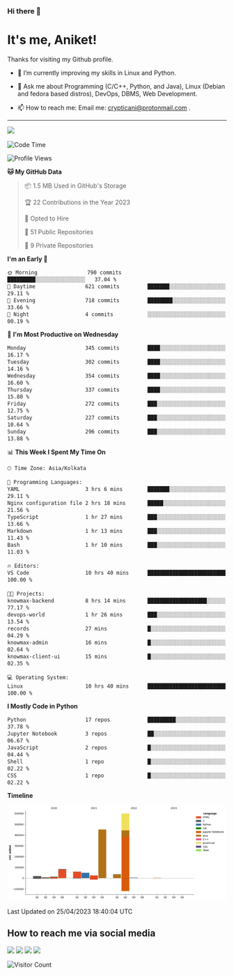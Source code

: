 ### Hi there 👋

   # It's me, Aniket!
   Thanks for visiting my Github profile.

<!--
**crypticani/crypticani** is a ✨ _special_ ✨ repository because its `README.md` (this file) appears on your GitHub profile. -->

- 🌱 I’m currently improving my skills in Linux and Python.

- 💬 Ask me about Programming (C/C++, Python, and Java), Linux (Debian and fedora based distros), DevOps, DBMS, Web Development.

- 📫 How to reach me: Email me: crypticani@protonmail.com .

---

<a href="#"><img src="https://github-readme-stats.vercel.app/api?username=crypticani&show_icons=true&hide_border=false&layout=default&theme=dracula&count_private=true"></a>

<!--START_SECTION:waka-->
![Code Time](http://img.shields.io/badge/Code%20Time-495%20hrs%2048%20mins-blue)

![Profile Views](http://img.shields.io/badge/Profile%20Views-1-blue)

**🐱 My GitHub Data** 

> 📦 1.5 MB Used in GitHub's Storage 
 > 
> 🏆 22 Contributions in the Year 2023
 > 
> 💼 Opted to Hire
 > 
> 📜 51 Public Repositories 
 > 
> 🔑 9 Private Repositories 
 > 
**I'm an Early 🐤** 

```text
🌞 Morning                790 commits         █████████░░░░░░░░░░░░░░░░   37.04 % 
🌆 Daytime                621 commits         ███████░░░░░░░░░░░░░░░░░░   29.11 % 
🌃 Evening                718 commits         ████████░░░░░░░░░░░░░░░░░   33.66 % 
🌙 Night                  4 commits           ░░░░░░░░░░░░░░░░░░░░░░░░░   00.19 % 
```
📅 **I'm Most Productive on Wednesday** 

```text
Monday                   345 commits         ████░░░░░░░░░░░░░░░░░░░░░   16.17 % 
Tuesday                  302 commits         ████░░░░░░░░░░░░░░░░░░░░░   14.16 % 
Wednesday                354 commits         ████░░░░░░░░░░░░░░░░░░░░░   16.60 % 
Thursday                 337 commits         ████░░░░░░░░░░░░░░░░░░░░░   15.80 % 
Friday                   272 commits         ███░░░░░░░░░░░░░░░░░░░░░░   12.75 % 
Saturday                 227 commits         ███░░░░░░░░░░░░░░░░░░░░░░   10.64 % 
Sunday                   296 commits         ███░░░░░░░░░░░░░░░░░░░░░░   13.88 % 
```


📊 **This Week I Spent My Time On** 

```text
🕑︎ Time Zone: Asia/Kolkata

💬 Programming Languages: 
YAML                     3 hrs 6 mins        ███████░░░░░░░░░░░░░░░░░░   29.11 % 
Nginx configuration file 2 hrs 18 mins       █████░░░░░░░░░░░░░░░░░░░░   21.56 % 
TypeScript               1 hr 27 mins        ███░░░░░░░░░░░░░░░░░░░░░░   13.66 % 
Markdown                 1 hr 13 mins        ███░░░░░░░░░░░░░░░░░░░░░░   11.43 % 
Bash                     1 hr 10 mins        ███░░░░░░░░░░░░░░░░░░░░░░   11.03 % 

🔥 Editors: 
VS Code                  10 hrs 40 mins      █████████████████████████   100.00 % 

🐱‍💻 Projects: 
knowmax-backend          8 hrs 14 mins       ███████████████████░░░░░░   77.17 % 
devops-world             1 hr 26 mins        ███░░░░░░░░░░░░░░░░░░░░░░   13.54 % 
records                  27 mins             █░░░░░░░░░░░░░░░░░░░░░░░░   04.29 % 
knowmax-admin            16 mins             █░░░░░░░░░░░░░░░░░░░░░░░░   02.64 % 
knowmax-client-ui        15 mins             █░░░░░░░░░░░░░░░░░░░░░░░░   02.35 % 

💻 Operating System: 
Linux                    10 hrs 40 mins      █████████████████████████   100.00 % 
```

**I Mostly Code in Python** 

```text
Python                   17 repos            █████████░░░░░░░░░░░░░░░░   37.78 % 
Jupyter Notebook         3 repos             ██░░░░░░░░░░░░░░░░░░░░░░░   06.67 % 
JavaScript               2 repos             █░░░░░░░░░░░░░░░░░░░░░░░░   04.44 % 
Shell                    1 repo              █░░░░░░░░░░░░░░░░░░░░░░░░   02.22 % 
CSS                      1 repo              █░░░░░░░░░░░░░░░░░░░░░░░░   02.22 % 
```



**Timeline**

![Lines of Code chart](https://raw.githubusercontent.com/crypticani/crypticani/master/assets/bar_graph.png)


 Last Updated on 25/04/2023 18:40:04 UTC
<!--END_SECTION:waka-->

## How to reach me via social media
<p>
<a href="https://www.linkedin.com/in/crypticani/"><img src="https://img.shields.io/badge/-LinkedIn-blue?&style=for-the-badge&logo=linkedin&logoColor=white" height=30></a> 
<a href="https://twitter.com/crypticani"><img src="https://img.shields.io/badge/twitter-%231DA1F2.svg?&style=for-the-badge&logo=twitter&logoColor=white" height=30></a> 
<a href="https://www.quora.com/profile/Cryptic-Ani"><img src="https://img.shields.io/badge/-Quora-critical?&style=for-the-badge&logo=quora&logoColor=white" height=30></a>   
<a href="https://t.me/crypticani"><img src="https://img.shields.io/badge/-Telegram-informational?&style=for-the-badge&logo=telegram&logoColor=white" height=30></a> 

</p>

![Visitor Count](https://profile-counter.glitch.me/{crypticani}/count.svg)
